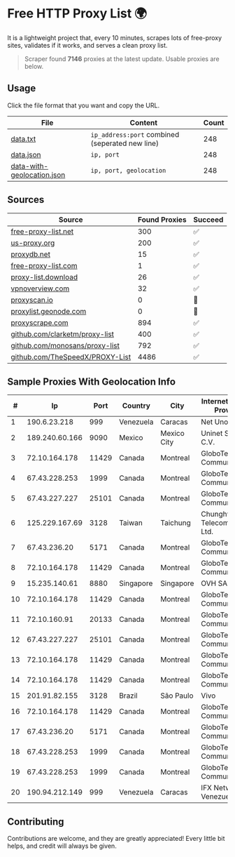 
# Free HTTP Proxy List 🌍

It is a lightweight project that, every 10 minutes, scrapes lots of free-proxy sites, validates if it works, and serves a clean proxy list.


> Scraper found **7146** proxies at the latest update. Usable proxies are below.

## Usage

Click the file format that you want and copy the URL.


|File|Content|Count|
|----|-------|-----|
|[data.txt](https://raw.githubusercontent.com/themiralay/Proxy-List-World/master/data.txt)|`ip_address:port` combined (seperated new line)|248|
|[data.json](https://raw.githubusercontent.com/themiralay/Proxy-List-World/master/data.json)|`ip, port`|248|
|[data-with-geolocation.json](https://raw.githubusercontent.com/themiralay/Proxy-List-World/master/data-with-geolocation.json)|`ip, port, geolocation`|248|

## Sources

|Source|Found Proxies|Succeed|
|------|-------------|-------|
|[free-proxy-list.net](https://free-proxy-list.net)|300|✅|
|[us-proxy.org](https://www.us-proxy.org)|200|✅|
|[proxydb.net](http://proxydb.net)|15|✅|
|[free-proxy-list.com](https://free-proxy-list.com/?page=&port=&type%5B%5D=http&type%5B%5D=https&up_time=0&search=Search)|1|✅|
|[proxy-list.download](https://www.proxy-list.download/HTTP)|26|✅|
|[vpnoverview.com](https://vpnoverview.com/privacy/anonymous-browsing/free-proxy-servers)|32|✅|
|[proxyscan.io](https://www.proxyscan.io)|0|🚫|
|[proxylist.geonode.com](https://proxylist.geonode.com/api/proxy-list?limit=300&page=1&sort_by=lastChecked&sort_type=desc&protocols=http,https)|0|🚫|
|[proxyscrape.com](https://api.proxyscrape.com/v2/?request=displayproxies&protocol=http&timeout=10000&country=all&ssl=all&anonymity=all)|894|✅|
|[github.com/clarketm/proxy-list](https://raw.githubusercontent.com/clarketm/proxy-list/master/proxy-list-raw.txt)|400|✅|
|[github.com/monosans/proxy-list](https://raw.githubusercontent.com/monosans/proxy-list/main/proxies/http.txt)|792|✅|
|[github.com/TheSpeedX/PROXY-List](https://raw.githubusercontent.com/TheSpeedX/PROXY-List/master/http.txt)|4486|✅|


## Sample Proxies With Geolocation Info

|#|Ip|Port|Country|City|Internet Service Provider|
|-|--|----|-------|----|-------------------------|
|1|190.6.23.218|999|Venezuela|Caracas|Net Uno|
|2|189.240.60.166|9090|Mexico|Mexico City|Uninet S.A. de C.V.|
|3|72.10.164.178|11429|Canada|Montreal|GloboTech Communications|
|4|67.43.228.253|1999|Canada|Montreal|GloboTech Communications|
|5|67.43.227.227|25101|Canada|Montreal|GloboTech Communications|
|6|125.229.167.69|3128|Taiwan|Taichung|Chunghwa Telecom Co., Ltd.|
|7|67.43.236.20|5171|Canada|Montreal|GloboTech Communications|
|8|72.10.164.178|11429|Canada|Montreal|GloboTech Communications|
|9|15.235.140.61|8880|Singapore|Singapore|OVH SAS|
|10|72.10.164.178|11429|Canada|Montreal|GloboTech Communications|
|11|72.10.160.91|20133|Canada|Montreal|GloboTech Communications|
|12|67.43.227.227|25101|Canada|Montreal|GloboTech Communications|
|13|72.10.164.178|11429|Canada|Montreal|GloboTech Communications|
|14|72.10.164.178|11429|Canada|Montreal|GloboTech Communications|
|15|201.91.82.155|3128|Brazil|São Paulo|Vivo|
|16|72.10.164.178|11429|Canada|Montreal|GloboTech Communications|
|17|67.43.236.20|5171|Canada|Montreal|GloboTech Communications|
|18|67.43.228.253|1999|Canada|Montreal|GloboTech Communications|
|19|67.43.228.253|1999|Canada|Montreal|GloboTech Communications|
|20|190.94.212.149|999|Venezuela|Caracas|IFX Networks Venezuela C.A.|



## Contributing

Contributions are welcome, and they are greatly appreciated! Every
little bit helps, and credit will always be given.

